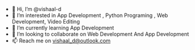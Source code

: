 - 👋 Hi, I’m @vishaal-d
- 👀 I’m interested in App Development , Python Programing , Web Development, Video Editing 
- 🌱 I’m currently learning App Development
- 💞️ I’m looking to collaborate on Web Development And App Development
- 📫 Reach me on vishaal_d@outlook.com

<!---
vishaal-d/vishaal-d is a ✨ special ✨ repository because its `README.md` (this file) appears on your GitHub profile.
You can click the Preview link to take a look at your changes.
--->
